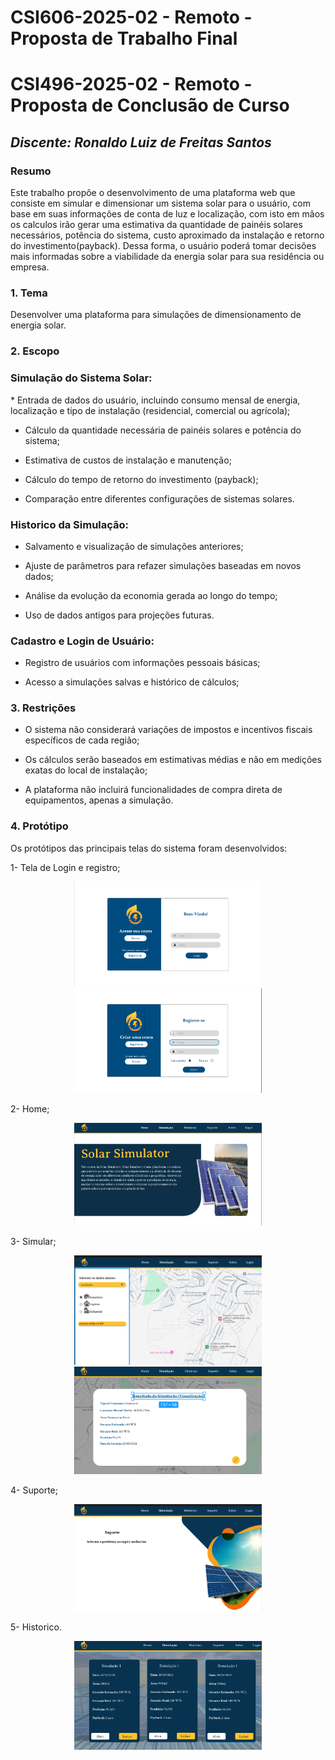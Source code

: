 # **CSI606-2025-02 - Remoto - Proposta de Trabalho Final**
# **CSI496-2025-02 - Remoto - Proposta de Conclusão de Curso**

## *Discente: Ronaldo Luiz de Freitas Santos*

### Resumo

  Este trabalho propõe o desenvolvimento de uma plataforma web que consiste em simular e dimensionar um sistema solar para o usuário, com base em suas informações de conta de luz e localização, com isto em mãos os calculos irão gerar uma estimativa da quantidade de painéis solares necessários, potência do sistema, custo aproximado da instalação e retorno do investimento(payback). Dessa forma, o usuário poderá tomar decisões mais informadas sobre a viabilidade da energia solar para sua residência ou empresa.
  
<!-- Apresentar o tema. -->
### 1. Tema

  Desenvolver uma plataforma para simulações de dimensionamento de energia solar.

<!-- Descrever e limitar o escopo da aplicação. -->
### 2. Escopo

### Simulação do Sistema Solar:

* Entrada de dados do usuário, incluindo consumo mensal de energia, localização e tipo de instalação (residencial, comercial ou agrícola);

* Cálculo da quantidade necessária de painéis solares e potência do sistema;
  
* Estimativa de custos de instalação e manutenção;
  
* Cálculo do tempo de retorno do investimento (payback);

* Comparação entre diferentes configurações de sistemas solares.

### Historico da Simulação:

* Salvamento e visualização de simulações anteriores;

* Ajuste de parâmetros para refazer simulações baseadas em novos dados;

* Análise da evolução da economia gerada ao longo do tempo;

* Uso de dados antigos para projeções futuras.
 
### Cadastro e Login de Usuário:

* Registro de usuários com informações pessoais básicas;

* Acesso a simulações salvas e histórico de cálculos;

### 3. Restrições

* O sistema não considerará variações de impostos e incentivos fiscais específicos de cada região;

* Os cálculos serão baseados em estimativas médias e não em medições exatas do local de instalação;

* A plataforma não incluirá funcionalidades de compra direta de equipamentos, apenas a simulação.

<!-- Construir alguns protótipos para a aplicação, disponibilizá-los no Github e descrever o que foi considerado. //-->
### 4. Protótipo

 Os protótipos das principais telas do sistema foram desenvolvidos:

1- Tela de Login e registro;

<p align="center">
  <img src="Prototipos/login.png" alt="Tela Inicial" width="300">
  <img src="Prototipos/registro.png" alt="Equipamentos" width="300">
</p>

2- Home;

<p align="center">
 <img src="Prototipos/home.png" alt="Tela Inicial" width="300">
</p>

3- Simular;

<p align="center">
 <img src="Prototipos/simular1.png" alt="Tela Inicial" width="300">
 <img src="Prototipos/simular2.png" alt="Tela Inicial" width="300">
</p>

4- Suporte;

<p align="center">
 <img src="Prototipos/sac.png" alt="Tela Inicial" width="300">
</p>

5- Historico.

<p align="center">
 <img src="Prototipos/historico.png" alt="Assinatura de Contrato" width="300">
</p>
